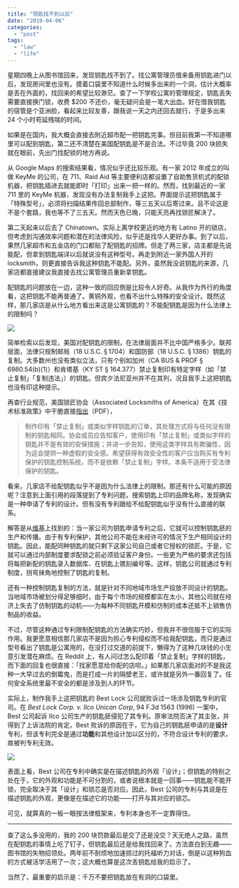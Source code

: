 ```yaml
---
title: "钥匙找不到以后"
date: "2019-04-06"
categories: 
  - "post"
tags: 
  - "law"
  - "life"
---
```


星期四晚上从图书馆回来，发现钥匙找不到了。找公寓管理员借来备用钥匙进门以后，发现房间里也没有。摸着口袋里不知道什么时候多出来的一个洞，估计大概率是丢在外面的，找回来的希望比较渺茫。查了一下学校公寓的管理规定，钥匙丢失需要直接换门锁，收费 $200 不还价，毫无疑问会是一笔大出血。好在借我钥匙的宿管是个亚洲脸，看起来比较友善，跟我说一天之内还回去就行，于是多出来 24 个小时苟延残喘的时间。

如果是在国内，我大概会直接去附近超市配一把钥匙完事。但目前我第一不知道哪里可以配到钥匙，第二还不清楚在美国配钥匙是不是合法。不过毕竟 200 块损失就在眼前，先出门找配锁的地方再说。

从 Google Maps 的搜索结果看，情况似乎还比较乐观。有一家 2012 年成立的叫做 KeyMe 的公司，在 711、Raid Aid 等主要便利店都设置了自助售货机式的配锁机器，把钥匙插进去就能即时「打印」出来一把一样的。然而，找到最近的一家 711 里的 KeyMe 机器，发现没有办法复制我手上这把。界面提示这把钥匙属于「特殊型号」，必须将扫描结果传回总部制作，等三五天以后寄过来。且不论这是不是个套路，我也等不了三五天。然而天色已晚，只能天亮再找锁匠解决了。

第二天起来以后去了 Chinatown。实际上离学校更近的地方有 Latino 开的锁店，但考虑到沟通效率问题和潜在的法律风险，似乎还是找华人更好办事。到了以后，果然几家超市和五金店的门口都贴了配钥匙的招牌。但走了两三家，店主都是先说能配，但拿到钥匙端详以后就说没有这种型号。再走到附近一家外国人开的 locksmith，则更直接告诉我这种钥匙不能配。另外，虽然我没说钥匙的来源，几家店都直接建议我直接去找公寓管理员重新拿钥匙。

配钥匙的问题放在一边，这种一致的回应倒是比较令人好奇。从我作为外行的角度看，这把钥匙不能再普通了。黄铜外观，也看不出什么特殊的安全设计。既然这样，那几家店是从什么地方看出来这是公寓钥匙的？不能配钥匙是因为什么法律上的限制吗？

![](https://cl.ly/272e20/IMG_6076.jpeg)

简单检索以后发现，美国对配钥匙的限制，在法律层面并不比中国严格多少。联邦层面，法律只规制邮局（18 U.S.C. § 1704）和国防部（18 U.S.C. § 1386）钥匙的复制。大多数州也没有类似立法，只有个别如加州（CA BUS & PROF § 6980.54(b)(1)）和肯塔基（KY ST § 164.377）禁止复制印有特定字样（如「禁止复制」「复制违法」）的钥匙。但宾夕法尼亚州并不在其列，况且我手上这把钥匙也没有印这种提示。

再查行业规范，美国锁匠协会（Associated Locksmiths of America）在其《技术标准政策》中干脆直接[指出](https://www.aloa.org/pdf/techstd.pdf)（PDF），

> 制作印有「禁止复制」或类似字样钥匙的订单，其处理方式将与任何没有限制的钥匙相同。协会成员应告知客户，使用印有「禁止复制」或类似字样的钥匙并不是有效的安保措施；并进一步告知，使用这类字样具有欺骗性，因为这会提供一种虚假的安全感。希望获得有效安全性的客户应当购买有专利保护的钥匙控制系统，而不是依赖「禁止复制」字样。本条不适用于受法律保护的钥匙。

看来，几家店不给配钥匙似乎不是因为什么法律上的限制。那还有什么可能的原因呢？注意到上面引用的段落提到了专利问题，搜索钥匙上印的品牌名称，发现确实是一种申请了专利的设计。但有没有专利跟给不给配钥匙似乎没有什么直接的联系。

解答是从[维基](https://en.wikipedia.org/wiki/Key_duplication#Restricted_key)上找到的：当一家公司为钥匙申请专利之后，它就可以控制钥匙胚的生产和传播。由于有专利保护，其他公司不能在未经许可的情况下生产相同设计的钥匙。因此，能配同种钥匙的就只剩下这家公司自己或者它授权的锁匠。于是，它就可以通过内部制度要求配锁之前必须验证客户身份。一些更为严格的要求还包括将每把新配的钥匙录入数据库、在钥匙上镌刻编号等。这样，钥匙公司就通过专利制度，拐弯抹角地控制了钥匙的复制。

还有一种控制钥匙复制的方法，就是针对不同地域市场生产投放不同设计的钥匙。当地域市场被划分得足够细时，由于每个市场的规模都实在太小，其他公司就在经济上失去了仿制钥匙的动机——为每种不同钥匙开模和仿制的成本还抵不上销售仿制品的收益。

不过，尽管这种通过专利限制配钥匙的方法确实巧妙，但我并不很信服于它的实际作用。我更愿意相信那几家店不是因为担心专利侵权而不给我配钥匙，而只是通过型号看出了钥匙是公寓用的，在没打过交道的前提下，懒得为了这种几块钱的小生意引发潜在麻烦。在 Reddit 上，有人问过怎么配印着「禁止复制」字样的钥匙，而下面的回复也很直接：「找家愿意给你配的店呗。」如果那几家店面对的不是我这种一大早过去的倒霉鬼，而是打成一片的隔壁老王，或许就是另外一番回复了。任何安全系统里最不安全的都是涉及到人的环节。

实际上，制作我手上这把钥匙的 Best Lock 公司就败诉过一场涉及钥匙专利的官司。在 _Best Lock Corp. v. Ilco Unican Corp_, 94 F.3d 1563 (1996) 一案中，Best 公司起诉 Ilco 公司生产的钥匙胚侵犯了其专利。原审法院否决了其主张，并得到了上诉法院的肯定。Best 败诉的原因在于，它为自己的钥匙胚申请的是**设计**专利，但该专利完全是通过**功能**和其他设计加以区分的，不符合设计专利的要求，故被判专利无效。

![](https://cl.ly/7dd19d/IMG_0217.png)

表面上看，Best 公司在专利中确实是在描述钥匙的外观「设计」；但钥匙的特别之处在于，它的外观和功能是不可分割的，或者说根本就是一回事——钥匙能不能开锁，完全取决于其「设计」和锁芯是否对应。因此，Best 公司的专利与其说是在描述钥匙的外观，更像是在描述它的功能——打开与其对应的锁芯。

可见，就算真的一板一眼按法律框架来，专利本身也不一定靠得住。

* * *

查了这么多没用的，我的 200 块罚款最后是交了还是没交？天无绝人之路，虽然在配钥匙的事情上吃了钉子，但钥匙最后还是给我找回来了。方法直白到无趣——图书馆的失物招领处。两年前不耐烦地加速掠过的托福听力对话，倒是以这种狗血的方式被活学活用了一次；这大概也算是这次丢钥匙给我的启示了。

当然了，最重要的启示是：千万不要把钥匙放在有洞的口袋里。
